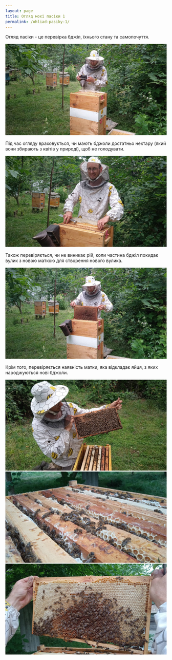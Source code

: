 ```yaml
---
layout: page
title: Огляд моєї пасіки 1
permalink: /ohliad-pasiky-1/
---
```


Огляд пасіки - це перевірка бджіл, їхнього стану та самопочуття.

<a href="/images/ohliad-pasiky-1/ohliad-pasiky-1.jpeg">
<img src="/images/ohliad-pasiky-1/ohliad-pasiky-1.jpeg" alt="Огляд пасіки 1, мед з вулика, фото 1" />
</a>

Під час огляду враховується, чи мають бджоли достатньо нектару (який вони збирають з квітів у природі),
щоб не голодувати.

<a href="/images/ohliad-pasiky-1/ohliad-pasiky-2.jpeg">
<img src="/images/ohliad-pasiky-1/ohliad-pasiky-2.jpeg" alt="Огляд пасіки 1, мед з вулика, фото 2" />
</a>

Також перевіряється, чи не виникає рій, коли частина бджіл покидає вулик з новою маткою для створення нового вулика.

<a href="/images/ohliad-pasiky-1/ohliad-pasiky-3.jpeg">
<img src="/images/ohliad-pasiky-1/ohliad-pasiky-3.jpeg" alt="Огляд пасіки 1, мед з вулика, фото 3" />
</a>

Крім того, перевіряється наявність матки, яка відкладає яйця, з яких народжуються нові бджоли.

<a href="/images/ohliad-pasiky-1/ohliad-pasiky-4.jpeg">
<img src="/images/ohliad-pasiky-1/ohliad-pasiky-4.jpeg" alt="Огляд пасіки 1, мед з вулика, фото 4" />
</a>

<a href="/images/ohliad-pasiky-1/ohliad-pasiky-5.jpeg">
<img src="/images/ohliad-pasiky-1/ohliad-pasiky-5.jpeg" alt="Огляд пасіки 1, мед з вулика, фото 5" />
</a>

<a href="/images/ohliad-pasiky-1/ohliad-pasiky-6.jpeg">
<img src="/images/ohliad-pasiky-1/ohliad-pasiky-6.jpeg" alt="Огляд пасіки 1, мед з вулика, фото 6" />
</a>
